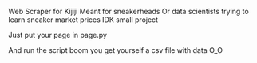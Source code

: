 Web Scraper for Kijiji
Meant for sneakerheads
Or data scientists trying to learn sneaker market prices
IDK small project

Just put your page in page.py

And run the script boom you get yourself a csv file with data O_O
